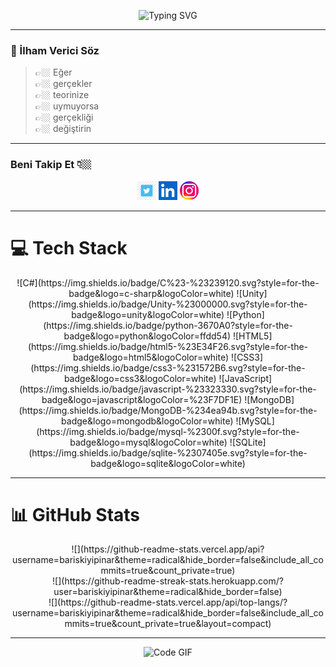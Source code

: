 <p align="center">
  <img src="https://readme-typing-svg.demolab.com?font=Fira+Code&size=24&pause=1000&color=F75C7E&center=true&vCenter=true&width=435&lines=MERHABA+BEN+BARIŞ" alt="Typing SVG" />
</p>

---

### 💬 İlham Verici Söz

> 👉🏼 Eğer  
> 👉🏼 gerçekler  
> 👉🏼 teorinize  
> 👉🏼 uymuyorsa  
> 👉🏼 gerçekliği  
> 👉🏼 değiştirin

---

### Beni Takip Et 👇🏼
<p align="center">
  <a href="https://twitter.com/bariskypnr"><img src="tw.jpg" width="30px" alt="Twitter"></a>
  <a href="https://www.linkedin.com/in/bariskypnr"><img src="ln.png" width="30px" alt="LinkedIn"></a>
  <a href="https://www.instagram.com/bariskypnr"><img src="ins.jpg" width="30px" alt="Instagram"></a>
</p>

---

# 💻 Tech Stack
<p align="center">
  ![C#](https://img.shields.io/badge/C%23-%23239120.svg?style=for-the-badge&logo=c-sharp&logoColor=white) 
  ![Unity](https://img.shields.io/badge/Unity-%23000000.svg?style=for-the-badge&logo=unity&logoColor=white) 
  ![Python](https://img.shields.io/badge/python-3670A0?style=for-the-badge&logo=python&logoColor=ffdd54) 
  ![HTML5](https://img.shields.io/badge/html5-%23E34F26.svg?style=for-the-badge&logo=html5&logoColor=white) 
  ![CSS3](https://img.shields.io/badge/css3-%231572B6.svg?style=for-the-badge&logo=css3&logoColor=white) 
  ![JavaScript](https://img.shields.io/badge/javascript-%23323330.svg?style=for-the-badge&logo=javascript&logoColor=%23F7DF1E) 
  ![MongoDB](https://img.shields.io/badge/MongoDB-%234ea94b.svg?style=for-the-badge&logo=mongodb&logoColor=white) 
  ![MySQL](https://img.shields.io/badge/mysql-%2300f.svg?style=for-the-badge&logo=mysql&logoColor=white) 
  ![SQLite](https://img.shields.io/badge/sqlite-%2307405e.svg?style=for-the-badge&logo=sqlite&logoColor=white)
</p>

---

# 📊 GitHub Stats
<p align="center">
  ![](https://github-readme-stats.vercel.app/api?username=bariskiyipinar&theme=radical&hide_border=false&include_all_commits=true&count_private=true)<br/>
  ![](https://github-readme-streak-stats.herokuapp.com/?user=bariskiyipinar&theme=radical&hide_border=false)<br/>
  ![](https://github-readme-stats.vercel.app/api/top-langs/?username=bariskiyipinar&theme=radical&hide_border=false&include_all_commits=true&count_private=true&layout=compact)
</p>

---

<p align="center">
  <img height="250" src="https://raw.githubusercontent.com/laudep/code-gif-generator/master/docs/img/generating.gif" alt="Code GIF">
</p>
